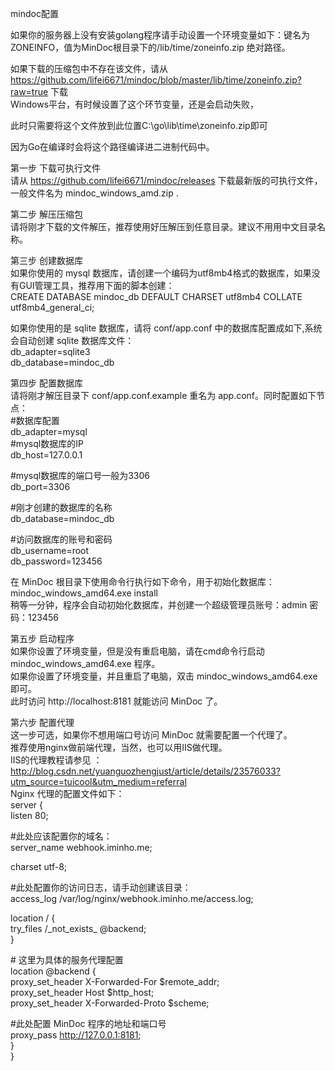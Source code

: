 mindoc配置

如果你的服务器上没有安装golang程序请手动设置一个环境变量如下：键名为
ZONEINFO，值为MinDoc根目录下的/lib/time/zoneinfo.zip 绝对路径。

如果下载的压缩包中不存在该文件，请从
https://github.com/lifei6671/mindoc/blob/master/lib/time/zoneinfo.zip?raw=true
下载  
Windows平台，有时候设置了这个环节变量，还是会启动失败，

此时只需要将这个文件放到此位置C:\\go\\lib\\time\\zoneinfo.zip即可

因为Go在编译时会将这个路径编译进二进制代码中。  
  
第一步 下载可执行文件  
请从 https://github.com/lifei6671/mindoc/releases
下载最新版的可执行文件，一般文件名为 mindoc_windows_amd.zip .  
  
第二步 解压压缩包  
请将刚才下载的文件解压，推荐使用好压解压到任意目录。建议不用用中文目录名称。  
  
第三步 创建数据库  
如果你使用的 mysql
数据库，请创建一个编码为utf8mb4格式的数据库，如果没有GUI管理工具，推荐用下面的脚本创建：  
CREATE DATABASE mindoc_db DEFAULT CHARSET utf8mb4 COLLATE utf8mb4_general_ci;  
  
如果你使用的是 sqlite 数据库，请将 conf/app.conf
中的数据库配置成如下,系统会自动创建 sqlite 数据库文件：  
db_adapter=sqlite3  
db_database=mindoc_db  
  
第四步 配置数据库  
请将刚才解压目录下 conf/app.conf.example 重名为 app.conf。同时配置如下节点：  
\#数据库配置  
db_adapter=mysql  
\#mysql数据库的IP  
db_host=127.0.0.1  
  
\#mysql数据库的端口号一般为3306  
db_port=3306  
  
\#刚才创建的数据库的名称  
db_database=mindoc_db  
  
\#访问数据库的账号和密码  
db_username=root  
db_password=123456  
  
在 MinDoc 根目录下使用命令行执行如下命令，用于初始化数据库：  
mindoc_windows_amd64.exe install  
稍等一分钟，程序会自动初始化数据库，并创建一个超级管理员账号：admin 密码：123456  
  
第五步 启动程序  
如果你设置了环境变量，但是没有重启电脑，请在cmd命令行启动
mindoc_windows_amd64.exe 程序。  
如果你设置了环境变量，并且重启了电脑，双击 mindoc_windows_amd64.exe 即可。  
此时访问 http://localhost:8181 就能访问 MinDoc 了。  
  
第六步 配置代理  
这一步可选，如果你不想用端口号访问 MinDoc 就需要配置一个代理了。  
推荐使用nginx做前端代理，当然，也可以用IIS做代理。  
IIS的代理教程请参见 ：
http://blog.csdn.net/yuanguozhengjust/article/details/23576033?utm_source=tuicool&utm_medium=referral  
Nginx 代理的配置文件如下：  
server {  
listen 80;  
  
\#此处应该配置你的域名：  
server_name webhook.iminho.me;  
  
charset utf-8;  
  
\#此处配置你的访问日志，请手动创建该目录：  
access_log /var/log/nginx/webhook.iminho.me/access.log;  
  
location / {  
try_files /_not_exists\_ \@backend;  
}  
  
\# 这里为具体的服务代理配置  
location \@backend {  
proxy_set_header X-Forwarded-For \$remote_addr;  
proxy_set_header Host \$http_host;  
proxy_set_header X-Forwarded-Proto \$scheme;  
  
\#此处配置 MinDoc 程序的地址和端口号  
proxy_pass http://127.0.0.1:8181;  
}  
}
